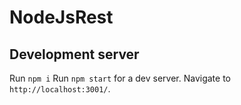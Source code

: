 # NodeJsRest

## Development server
Run `npm i`
Run `npm start` for a dev server. Navigate to `http://localhost:3001/`.

